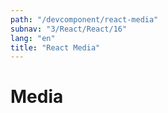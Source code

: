 ```yaml
---
path: "/devcomponent/react-media"
subnav: "3/React/React/16"
lang: "en"
title: "React Media"
---
```


# Media

<reactmedia />